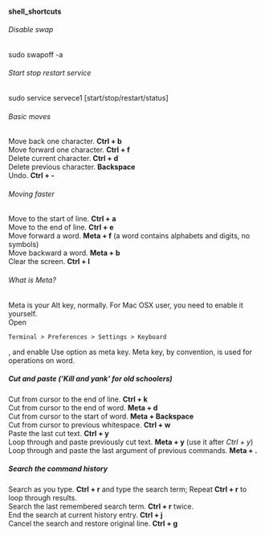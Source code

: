 #### shell_shortcuts

###### Disable swap
sudo swapoff -a
###### Start stop restart service
sudo service servece1 [start/stop/restart/status]
###### Basic moves

Move back one character. **Ctrl + b**  
Move forward one character. **Ctrl + f**  
Delete current character. **Ctrl + d**  
Delete previous character. **Backspace**  
Undo. **Ctrl + -**  

###### Moving faster

Move to the start of line. **Ctrl + a**  
Move to the end of line. **Ctrl + e**  
Move forward a word. **Meta + f** (a word contains alphabets and digits, no symbols)  
Move backward a word. **Meta + b**  
Clear the screen. **Ctrl + l**  
###### What is Meta?
Meta is your Alt key, normally. For Mac OSX user, you need to enable it yourself.   
Open
 ``` 
 Terminal > Preferences > Settings > Keyboard
 
 ```
 , and enable Use option as meta key. Meta key, by convention, is used for operations on word.  

##### Cut and paste (‘Kill and yank’ for old schoolers)

Cut from cursor to the end of line. **Ctrl + k**  
Cut from cursor to the end of word. **Meta + d**  
Cut from cursor to the start of word. **Meta + Backspace**  
Cut from cursor to previous whitespace. **Ctrl + w**  
Paste the last cut text. **Ctrl + y**  
Loop through and paste previously cut text. **Meta + y** (use it after *Ctrl + y*)  
Loop through and paste the last argument of previous commands. **Meta + .**  

##### Search the command history

Search as you type. **Ctrl + r** and type the search term; Repeat **Ctrl + r** to loop through results.  
Search the last remembered search term. **Ctrl + r** twice.  
End the search at current history entry. **Ctrl + j**  
Cancel the search and restore original line. **Ctrl + g**  
